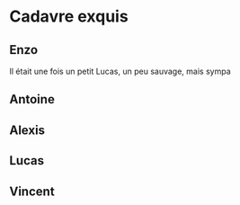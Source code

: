 # Cadavre exquis

## Enzo
Il était une fois un petit Lucas, un peu sauvage, mais sympa

## Antoine

## Alexis

## Lucas

## Vincent
